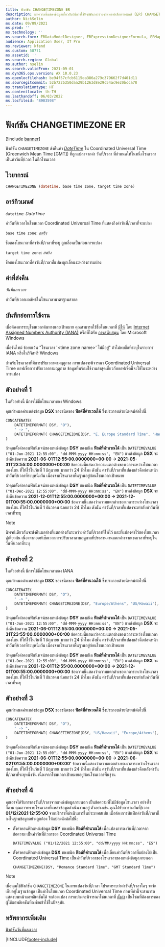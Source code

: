 ```yaml
---
title: ฟังก์ชัน CHANGETIMEZONE ER
description: บทความนี้แสดงข้อมูลเกี่ยวกับวิธีการใช้ฟังก์ชันการรายงานทางอิเล็กทรอนิกส์ (ER) CHANGETIMEZONE
author: NickSelin
ms.date: 09/09/2021
ms.prod: ''
ms.technology: ''
ms.search.form: ERDataModelDesigner, ERExpressionDesignerFormula, ERMappedFormatDesigner, ERModelMappingDesigner
audience: Application User, IT Pro
ms.reviewer: kfend
ms.custom: 58771
ms.assetid: ''
ms.search.region: Global
ms.author: nselin
ms.search.validFrom: 2021-09-01
ms.dyn365.ops.version: AX 10.0.23
ms.openlocfilehash: be94f57cfcb6115ea386a279c379662f7d401d11
ms.sourcegitcommit: 52b7225350daa29b1263d8e29c54ac9e20bcca70
ms.translationtype: HT
ms.contentlocale: th-TH
ms.lasthandoff: 06/03/2022
ms.locfileid: "8903598"
---
```

# <a name="changetimezone-er-function"></a>ฟังก์ชัน CHANGETIMEZONE ER

[!include [banner](../includes/banner.md)]

ฟังก์ชัน `CHANGETIMEZONE` ส่งคืนค่า *[DateTime](er-formula-supported-data-types-primitive.md#datetime)* ใน Coordinated Universal Time (Greenwich Mean Time \[GMT\]) ที่ถูกแปลงจากค่า วันที่/เวลา ที่กำหนดให้ในหนึ่งโซนเวลา เป็นค่าวันที่/เวลา ในอีกโซนเวลา

## <a name="syntax"></a>ไวยากรณ์

```vb
CHANGETIMEZONE (datetime, base time zone, target time zone)
```

## <a name="arguments"></a>อาร์กิวเมนต์

`datetime`: *DateTime*

ค่าวันที่/เวลาในโซนเวลา Coordinated Universal Time ที่แสดงถึงค่าวันที่/เวลาที่จะแปลง

`base time zone`: *[สตริง](er-formula-supported-data-types-primitive.md#string)*

ชื่อของโซนเวลาที่ค่าวันที่/เวลาที่ระบุ ถูกเลื่อนเป็นก่อนการแปลง

`target time zone`: *สตริง*

ชื่อของโซนเวลาที่ค่าวันที่/เวลาที่แปลงถูกเลื่อนระหว่างการแปลง

## <a name="return-values"></a>ค่าที่ส่งคืน

*วันที่และเวลา*

ค่าวันที่/เวลาผลลัพธ์ในโซนเวลามาตรฐานสากล

## <a name="usage-notes"></a>บันทึกย่อการใช้งาน

เมื่อต้องการระบุโซนเวลาต้นทางและเป้าหมาย คุณสามารถใช้ชื่อโซนเวลาที่ [มีให้](https://data.iana.org/time-zones/releases/) โดย [Internet Assigned Numbers Authority (IANA)](https://www.iana.org/) หรือที่ได้รับ [การสนับสนุน](/windows-hardware/manufacture/desktop/default-time-zones) โดย Microsoft Windows

เมื่อรันไทม์ ข้อยกเว้น "โซนเวลา '\<time zone name\>' ไม่มีอยู่" ถ้าไม่พบชื่อที่ระบุในรายการ IANA หรือในรีจิสทรี Windows

สำหรับโซนเวลาที่มีการปรับเวลาตามฤดูกาล การแปลงจะพิจารณา Coordinated Universal Time ออฟเซ็ตการปรับเวลาตามฤดูกาล ข้อมูลที่พร้อมใช้งานล่าสุดเกี่ยวกับออฟเซ็ตนี้จะใช้ในระหว่างการแปลง

## <a name="example-1"></a>ตัวอย่างที่ 1

ในตัวอย่างนี้ มีการใช้ชื่อโซนเวลาของ Windows

คุณกำหนดค่าแหล่งข้อมูล **DSX** ของชนิดของ **ฟิลด์ที่คำนวณได้** ซึ่งประกอบด้วยนิพจน์ต่อไปนี้

```vb
CONCATENATE(
    DATETIMEFORMAT( DSY, "O"), 
    " -> ", 
    DATETIMEFORMAT( CHANGETIMEZONE(DSY, "E. Europe Standard Time", "Hawaiian Standard Time"), "O")
)
```

ถ้าคุณตั้งค่าคอนฟิกนิพจน์ของแหล่งข้อมูล **DSY** ของชนิด **ฟิลด์ที่คํานวณได้** เป็น `DATETIMEVALUE ("01-Jun-2021 12:55:00", "dd-MMM-yyyy HH:mm:ss", "EN")` แหล่งข้อมูล **DSX** จะส่งคืนข้อความ **2021-06-01T12:55:00.0000000+00:00 -> 2021-05-31T23:55:00.0000000+00:00** ข้อความนี้แสดงว่าความแตกต่างของเวลาระหว่างโซนเวลาสองโซน ที่ให้ไว้ในวันที่ 1 มิถุนายน มากกว่า 24 ชั่วโมง ดังนั้น ค่าวันที่/เวลาที่แปลงแล้วคือก่อนหน้าค่าวันที่/เวลาที่ระบุหนึ่งวัน เนื่องจากโซนเวลาพื้นฐานอยู่ก่อนโซนเวลาเป้าหมาย

ถ้าคุณตั้งค่าคอนฟิกนิพจน์ของแหล่งข้อมูล **DSY** ของชนิด **ฟิลด์ที่คํานวณได้** เป็น `DATETIMEVALUE ("01-Dec-2021 12:55:00", "dd-MMM-yyyy HH:mm:ss", "EN")` แหล่งข้อมูล **DSX** จะส่งคืนข้อความ **2021-12-01T12:55:00.0000000+00:00 -> 2021-12-01T00:55:00.0000000+00:00** ข้อความนี้แสดงว่าความแตกต่างของเวลาระหว่างโซนเวลาสองโซน ที่ให้ไว้ในวันที่ 1 ธันวาคม น้อยกว่า 24 ชั่วโมง ดังนั้น ค่าวันที่/เวลาที่แปลงจะเท่ากับค่าวันที่/เวลาที่ระบุ

> [!NOTE]
> นิพจน์เดียวกันจะส่งคืนผลต่างที่แตกต่างกันระหว่างค่าวันที่/เวลาที่ให้ไว้ และที่แปลงค่าไว้ของโซนเวลาคู่เดียวกัน เนื่องจากออฟเซ็ตเวลาการปรับเวลาตามฤดูกาลที่ประสานงานแตกต่างจากเขตเวลาที่ระบุในวันที่/เวลาที่ระบุ

## <a name="example-2"></a>ตัวอย่างที่ 2

ในตัวอย่างนี้ มีการใช้ชื่อโซนเวลาของ IANA

คุณกำหนดค่าแหล่งข้อมูล **DSX** ของชนิดของ **ฟิลด์ที่คำนวณได้** ซึ่งประกอบด้วยนิพจน์ต่อไปนี้

```vb
CONCATENATE(
    DATETIMEFORMAT( DSY, "O"), 
    " -> ", 
    DATETIMEFORMAT( CHANGETIMEZONE(DSY, "Europe/Athens", "US/Hawaii"), "O")
)
```

ถ้าคุณตั้งค่าคอนฟิกนิพจน์ของแหล่งข้อมูล **DSY** ของชนิด **ฟิลด์ที่คํานวณได้** เป็น `DATETIMEVALUE ("01-Jun-2021 12:55:00", "dd-MMM-yyyy HH:mm:ss", "EN")` แหล่งข้อมูล **DSX** จะส่งคืนข้อความ **2021-06-01T12:55:00.0000000+00:00 -> 2021-05-31T23:55:00.0000000+00:00** ข้อความนี้แสดงว่าความแตกต่างของเวลาระหว่างโซนเวลาสองโซน ที่ให้ไว้ในวันที่ 1 มิถุนายน มากกว่า 24 ชั่วโมง ดังนั้น ค่าวันที่/เวลาที่แปลงแล้วคือก่อนหน้าค่าวันที่/เวลาที่ระบุหนึ่งวัน เนื่องจากโซนเวลาพื้นฐานอยู่ก่อนโซนเวลาเป้าหมาย

ถ้าคุณตั้งค่าคอนฟิกนิพจน์ของแหล่งข้อมูล **DSY** ของชนิด **ฟิลด์ที่คํานวณได้** เป็น `DATETIMEVALUE ("01-Dec-2021 12:55:00", "dd-MMM-yyyy HH:mm:ss", "EN")` แหล่งข้อมูล **DSX** จะส่งคืนข้อความ **2021-12-01T12:55:00.0000000+00:00 -> 2021-12-01T00:55:00.0000000+00:00** ข้อความนี้แสดงว่าความแตกต่างของเวลาระหว่างโซนเวลาสองโซน ที่ให้ไว้ในวันที่ 1 ธันวาคม น้อยกว่า 24 ชั่วโมง ดังนั้น ค่าวันที่/เวลาที่แปลงจะเท่ากับค่าวันที่/เวลาที่ระบุ

## <a name="example-3"></a>ตัวอย่างที่ 3

คุณกำหนดค่าแหล่งข้อมูล **DSX** ของชนิดของ **ฟิลด์ที่คำนวณได้** ซึ่งประกอบด้วยนิพจน์ต่อไปนี้

```vb
CONCATENATE(
    DATETIMEFORMAT( DSY, "O"), 
    " -> ", 
    DATETIMEFORMAT( CHANGETIMEZONE(DSY, "US/Hawaii", "Europe/Athens"), "O")
)
```

ถ้าคุณตั้งค่าคอนฟิกนิพจน์ของแหล่งข้อมูล **DSY** ของชนิด **ฟิลด์ที่คํานวณได้** เป็น `DATETIMEVALUE ("01-Jun-2021 12:55:00", "dd-MMM-yyyy HH:mm:ss", "EN")` แหล่งข้อมูล **DSX** จะส่งคืนข้อความ **2021-06-01T12:55:00.0000000+00:00 -> 2021-06-02T01:55:00.0000000+00:00'** ข้อความนี้แสดงว่าความแตกต่างของเวลาระหว่างโซนเวลาสองโซน ที่ให้ไว้ในวันที่ 1 มิถุนายน มากกว่า 24 ชั่วโมง ดังนั้น ค่าวันที่/เวลาที่แปลงแล้วคือหลังค่าวันที่/เวลาที่ระบุหนึ่งวัน เนื่องจากโซนเวลาเป้าหมายอยู่ก่อนโซนเวลาพื้นฐาน

## <a name="example-4"></a>ตัวอย่างที่ 4

คุณอาจได้รับการลงวันที่/เวลาจากแหล่งข้อมูลภายนอก เป็นข้อความที่ไม่มีข้อมูลโซนเวลา อย่างไรก็ตาม คุณอาจทราบโซนเวลาที่แหล่งข้อมูลดําเนินงานอยู่ ตัวอย่างเช่น คุณได้รับการลงวันที่/เวลา **01/12/2021 12:55:00** จากบริการที่ดําเนินการในประเทศสเปน เมื่อต้องการบันทึกค่าวันที่/เวลานี้ลงในฐานข้อมูลอย่างถูกต้อง ให้แปลงดังต่อไปนี้:

- ตั้งค่าคอนฟิกแหล่งข้อมูล **DSY** ของชนิด **ฟิลด์ที่คํานวณได้** เพื่อแปลงการลงวันที่/เวลาจากข้อความ เป็นค่าวันที่/เวลาของ Coordinated Universal Time

    `DATETIMEVALUE ("01/12/2021 12:55:00", "dd/MM/yyyy HH:mm:ss", "ES")`

- ตั้งค่าคอนฟิกแหล่งข้อมูล **DSX** ของชนิด **ฟิลด์ที่คํานวณได้** เพื่อเลื่อนค่าวันที่/เวลาที่แปลงไปเป็น Coordinated Universal Time เป็นค่าวันที่/เวลาของโซนเวลาของแหล่งข้อมูลภายนอก

    `CHANGETIMEZONE(DSY, "Romance Standard Time", "GMT Standard Time")`

> [!NOTE]
> เมื่อคุณใช้ฟังก์ชัน `CHANGETIMEZONE` ในการแปลงวันที่/เวลา โปรดทราบว่าค่าวันที่/เวลาใดๆ จะจัดเก็บอยู่ในฐานข้อมูล เป็นค่าในโซนเวลา Coordinated Universal Time ก่อนที่ค่านี้จะสามารถแสดงบนหน้าแอพลิเคชันได้ จะต้องแปลง การแปลงจะพิจารณาโซนเวลาที่ [ตั้งค่า](../../fin-ops/organization-administration/tasks/set-users-preferred-time-zone.md) เป็นโซนที่ต้องการของผู้ใช้แอพลิเคชันที่ลงชื่อเข้าใช้ในปัจจุบัน

## <a name="additional-resources"></a>ทรัพยากรเพิ่มเติม

[ฟังก์ชันวันที่และเวลา](er-functions-category-datetime.md)

[!INCLUDE[footer-include](../../../includes/footer-banner.md)]
